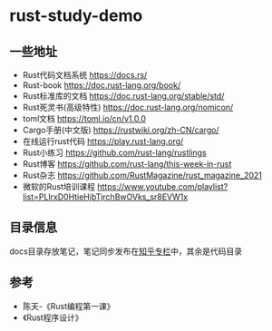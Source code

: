 # rust-study-demo

## 一些地址
* Rust代码文档系统 https://docs.rs/
* Rust-book https://doc.rust-lang.org/book/
* Rust标准库的文档 https://doc.rust-lang.org/stable/std/
* Rust死灵书(高级特性) https://doc.rust-lang.org/nomicon/
* toml文档 https://toml.io/cn/v1.0.0
* Cargo手册(中文版) https://rustwiki.org/zh-CN/cargo/
* 在线运行rust代码 https://play.rust-lang.org/
* Rust小练习 https://github.com/rust-lang/rustlings
* Rust博客 https://github.com/rust-lang/this-week-in-rust
* Rust杂志 https://github.com/RustMagazine/rust_magazine_2021
* 微软的Rust培训课程 https://www.youtube.com/playlist?list=PLlrxD0HtieHjbTjrchBwOVks_sr8EVW1x

## 目录信息
docs目录存放笔记，笔记同步发布在[知乎专栏](https://www.zhihu.com/column/c_1585046315616186368)中，其余是代码目录

## 参考
* 陈天-《Rust编程第一课》
* 《Rust程序设计》
